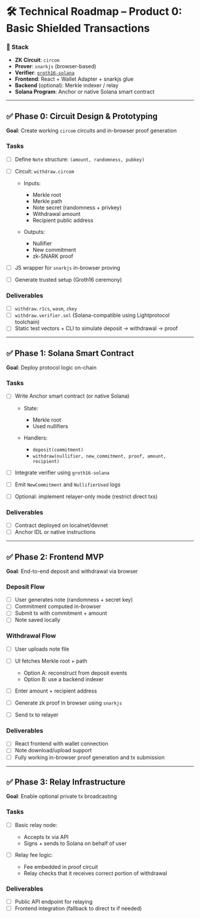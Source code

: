 # 🛠️ Technical Roadmap – Product 0: Basic Shielded Transactions

### 🔧 Stack

* **ZK Circuit**: `circom`
* **Prover**: `snarkjs` (browser-based)
* **Verifier**: [`groth16-solana`](https://github.com/Lightprotocol/groth16-solana)
* **Frontend**: React + Wallet Adapter + snarkjs glue
* **Backend** (optional): Merkle indexer / relay
* **Solana Program**: Anchor or native Solana smart contract

---

## ✅ **Phase 0: Circuit Design & Prototyping**

**Goal**: Create working `circom` circuits and in-browser proof generation

### Tasks

* [ ] Define `Note` structure: `(amount, randomness, pubkey)`
* [ ] Circuit: `withdraw.circom`

  * Inputs:

    * Merkle root
    * Merkle path
    * Note secret (randomness + privkey)
    * Withdrawal amount
    * Recipient public address
  * Outputs:
    * Nullifier
    * New commitment
    * zk-SNARK proof
* [ ] JS wrapper for `snarkjs` in-browser proving
* [ ] Generate trusted setup (Groth16 ceremony)

### Deliverables

* [ ] `withdraw.r1cs`, `wasm`, `zkey`
* [ ] `withdraw.verifier.sol` (Solana-compatible using Lightprotocol toolchain)
* [ ] Static test vectors + CLI to simulate deposit → withdrawal → proof

---

## ✅ **Phase 1: Solana Smart Contract**

**Goal**: Deploy protocol logic on-chain

### Tasks

* [ ] Write Anchor smart contract (or native Solana)

  * State:

    * Merkle root
    * Used nullifiers
  * Handlers:

    * `deposit(commitment)`
    * `withdraw(nullifier, new_commitment, proof, amount, recipient)`
* [ ] Integrate verifier using `groth16-solana`
* [ ] Emit `NewCommitment` and `NullifierUsed` logs
* [ ] Optional: implement relayer-only mode (restrict direct txs)

### Deliverables

* [ ] Contract deployed on localnet/devnet
* [ ] Anchor IDL or native instructions

---

## ✅ **Phase 2: Frontend MVP**

**Goal**: End-to-end deposit and withdrawal via browser

### Deposit Flow

* [ ] User generates note (randomness + secret key)
* [ ] Commitment computed in-browser
* [ ] Submit tx with commitment + amount
* [ ] Note saved locally

### Withdrawal Flow

* [ ] User uploads note file
* [ ] UI fetches Merkle root + path

  * Option A: reconstruct from deposit events
  * Option B: use a backend indexer
* [ ] Enter amount + recipient address
* [ ] Generate zk proof in browser using `snarkjs`
* [ ] Send tx to relayer

### Deliverables

* [ ] React frontend with wallet connection
* [ ] Note download/upload support
* [ ] Fully working in-browser proof generation and tx submission

---

## ✅ **Phase 3: Relay Infrastructure**

**Goal**: Enable optional private tx broadcasting

### Tasks

* [ ] Basic relay node:

  * Accepts tx via API
  * Signs + sends to Solana on behalf of user
* [ ] Relay fee logic:

  * Fee embedded in proof circuit
  * Relay checks that it receives correct portion of withdrawal

### Deliverables

* [ ] Public API endpoint for relaying
* [ ] Frontend integration (fallback to direct tx if needed)